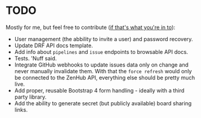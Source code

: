 # TODO
Mostly for me, but feel free to contribute
([if that's what you're in to][if you're into it]):

- User management (the abbility to invite a user) and password recovery.
- Update DRF API docs template.
- Add info about `pipelines` and `issue` endpoints to browsable API docs.
- Tests. 'Nuff said.
- Integrate GitHub webhooks to update issues data only on change and never manually invalidate them. With that the `force refresh` would only be connected to the ZenHub API, everything else should be pretty much live.
- Add proper, reusable Bootstrap 4 form handling - ideally with a third party library.
- Add the ability to generate secret (but publicly available) board sharing links.


[if you're into it]: https://youtu.be/uRJZfwDgNTM?t=4
